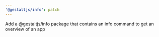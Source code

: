 ```yaml
---
'@gestaltjs/info': patch
---
```


Add a @gestaltjs/info package that contains an info command to get an overview of an app
